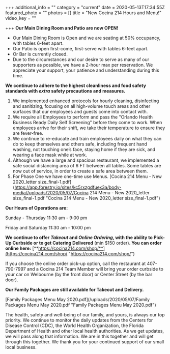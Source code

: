+++
additional_info = ""
category = "current"
date = 2020-05-13T17:34:55Z
featured_photo = ""
photos = []
title = "New Cocina 214 Hours and Menu!"
video_key = ""

+++
**Our Main Dining Room and Patio are now OPEN!**

* Our Main Dining Room is Open and we are seating at 50% occupancy, with tables 6-feet apart.
* Our Patio is open first-come, first-serve with tables 6-feet apart.
* Or Bar is currently closed.
* Due to the circumstances and our desire to serve as many of our supporters as possible, we have a 2-hour max per reservation. We appreciate your support, your patience and understanding during this time.

**We continue to adhere to the highest cleanliness and food safety standards with _extra_ safety precautions and measures.**

1. We implemented enhanced protocols for hourly cleaning, disinfecting and sanitizing, focusing on all high-volume touch areas and other surfaces that our employees and guests come into contact with.
2. We require all Employees to perform and pass the "Orlando Health Business Ready Daily Self Screening" before they come to work. When employees arrive for their shift, we take their temperature to ensure they are fever-free.
3. We continue to re-educate and train employees daily on what they can do to keep themselves and others safe, including frequent hand washing, not touching one’s face, staying home if they are sick, and wearing a face mask while at work.
4. Although we have a large and spacious restaurant, we implemented a safe social distancing area of 6 FT between all tables. Some tables are now out of service, in order to create a safe area between them.
5. For Phase One we have one-time use Menus. [Cocina 214 Menu - New 2020_letter size_final-1.pdf](https://app.forestry.io/sites/kc5rxzgdfuex3a/body-media//uploads/2020/05/07/Cocina 214 Menu - New 2020_letter size_final-1.pdf "Cocina 214 Menu - New 2020_letter size_final-1.pdf")

**Our Hours of Operations are:**

Sunday - Thursday 11:30 am - 9:00 pm

Friday and Saturday 11:30 am - 10:00 pm

**We continue to offer _Takeout_ and _Online Ordering_, with the ability to Pick-Up Curbside or to get Catering Delivered** (min $150 order)**. You can order online here:** [**https://cocina214.com/shop/**](https://cocina214.com/shop/ "https://cocina214.com/shop/")

If you choose the online order pick-up option, call the restaurant at 407-790-7997 and a Cocina 214 Team Member will bring your order curbside to your car on Welbourne (by the front door) or Center Street (by the bar door).

**Our Family Packages are still available for Takeout and Delivery.**

[Family Packages Menu May 2020.pdf](/uploads/2020/05/07/Family Packages Menu May 2020.pdf "Family Packages Menu May 2020.pdf")

The health, safety and well-being of our family, and yours, is always our top priority. We continue to monitor the daily updates from the Centers for Disease Control (CDC), the World Health Organization, the Florida Department of Health and other local health authorities. As we get updates, we will pass along that information. We are in this together and will get through this together. We thank you for your continued support of our small local business.